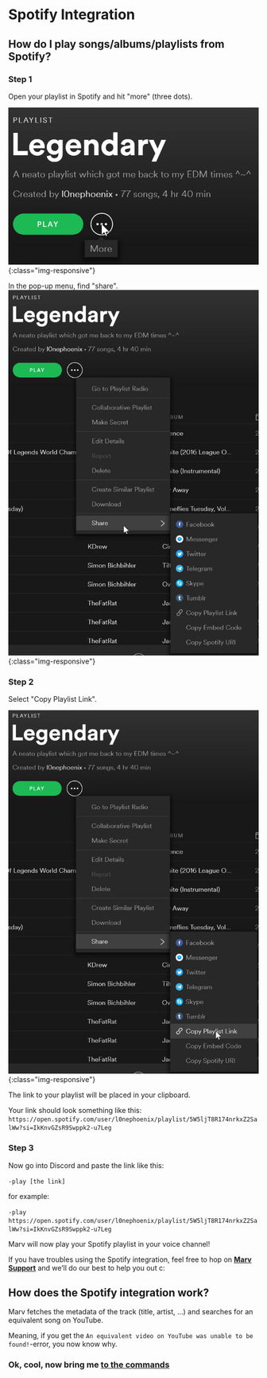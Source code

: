 # Spotify Integration

## How do I play songs/albums/playlists from Spotify?

### Step 1

Open your playlist in Spotify and hit "more" (three dots).

![Step one](https://raw.githubusercontent.com/nekiono/marv-docs/master/assets/img/spotify-step-1.png){:class="img-responsive"}

In the pop-up menu, find "share".
![Step two](https://raw.githubusercontent.com/nekiono/marv-docs/master/assets/img/spotify-step-2.png){:class="img-responsive"}

### Step 2

Select "Copy Playlist Link".

![Step three](https://raw.githubusercontent.com/nekiono/marv-docs/master/assets/img/spotify-step-3.png){:class="img-responsive"}

The link to your playlist will be placed in your clipboard.

Your link should look something like this:
`https://open.spotify.com/user/l0nephoenix/playlist/5W5ljT8R174nrkxZ2SalWw?si=IkKnvGZsR9Swppk2-u7Leg`

### Step 3

Now go into Discord and paste the link like this:

`-play [the link]`

for example:

`-play https://open.spotify.com/user/l0nephoenix/playlist/5W5ljT8R174nrkxZ2SalWw?si=IkKnvGZsR9Swppk2-u7Leg`


Marv will now play your Spotify playlist in your voice channel!

If you have troubles using the Spotify integration, feel free to hop on [**Marv Support**](https://discord.gg/WmDyx7C) and we’ll do our best to help you out c:


## How does the Spotify integration work?

Marv fetches the metadata of the track (title, artist, ...) and searches for an equivalent song on YouTube.

Meaning, if you get the `An equivalent video on YouTube was unable to be found!`-error, you now know why.


### Ok, cool, now bring me [to the commands](./commands/)
